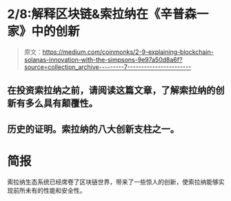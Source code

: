 # 2/8:解释区块链&索拉纳在《辛普森一家》中的创新

> 原文：<https://medium.com/coinmonks/2-9-explaining-blockchain-solanas-innovation-with-the-simpsons-9e97a50d8a6f?source=collection_archive---------7----------------------->

## 在投资索拉纳之前，请阅读这篇文章，了解索拉纳的创新有多么具有颠覆性。

## 历史的证明。索拉纳的八大创新支柱之一。

# 简报

索拉纳生态系统已经席卷了区块链世界，带来了一些惊人的创新，使索拉纳能够实现前所未有的性能和安全性。